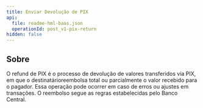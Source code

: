 ```yaml
---
title: Enviar Devolução de PIX
api:
  file: readme-hml-baas.json
  operationId: post_v1-pix-return
hidden: false
---
```

## Sobre

O refund de PIX é o processo de devolução de valores transferidos via PIX, em que o destinatárioreembolsa total ou parcialmente o valor recebido para o pagador. Essa operação pode ocorrer em caso
de erros ou ajustes em transações. O reembolso segue as regras estabelecidas pelo Banco Central.